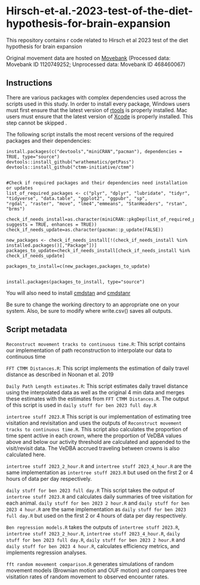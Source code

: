 # Hirsch-et-al.-2023-test-of-the-diet-hypothesis-for-brain-expansion
This repository contains r code related to Hirsch et al 2023 test of the diet hypothesis for brain expansion

Original movement data are hosted on [Movebank](https://www.movebank.org/) (Processed data: Movebank ID 1120749252; Unprocessed data: Movebank ID 468460067)
 
 ## Instructions
There are various packages with complex dependencies used across the scripts used in this study. In order to install every package, Windows users must first ensure that the latest version of [rtools](https://cran.r-project.org/bin/windows/Rtools/) is properly installed. Mac users must ensure that the latest version of [Xcode](https://developer.apple.com/xcode/) is properly installed.  This step cannot be skipped .

The following script installs the most recent versions of the required packages and their dependencies:

```
install.packages(c("devtools","miniCRAN","pacman"), dependencies = TRUE, type="source") 
devtools::install_github("wrathematics/getPass")
devtools::install_github("ctmm-initiative/ctmm")


#Check if required packages and their dependencies need installation or updates
list_of_required_packages <- c("plyr", "dplyr", "lubridate", "tidyr", "tidyverse", "data.table", "ggplot2", "ggpubr", "sp", 
"rgdal", "raster", "move", "lme4","emmeans", "StanHeaders", "rstan", "brms")

check_if_needs_install=as.character(miniCRAN::pkgDep(list_of_required_packages, suggests = TRUE, enhances = TRUE))
check_if_needs_update=as.character(pacman::p_update(FALSE))

new_packages <- check_if_needs_install[!(check_if_needs_install %in% installed.packages()[,"Package"])]
packages_to_update=check_if_needs_install[check_if_needs_install %in% check_if_needs_update]

packages_to_install=c(new_packages,packages_to_update)


install.packages(packages_to_install, type="source")
```

You will also need to install [cmdstan](https://mc-stan.org/docs/2_25/cmdstan-guide/cmdstan-installation.html) and [cmdstanr](https://mc-stan.org/cmdstanr/)


          
Be sure to change the working directory to an appropriate one on your system. Also, be sure to modify where write.csv() saves all outputs. 

## Script metadata

```Reconstruct movement tracks to continuous time.R```: This script contains our implementation of path reconstruction to interpolate our data to continuous time

```FFT CTMM Distances.R```: This script implements the estimation of daily travel distance as described in Noonan et al. 2019

```Daily Path Length estimates.R```: This script estimates daily travel distance using the interpolated data as well as the original 4 min data and merges these estimates with the estimates from  ```FFT CTMM Distances.R```. The output of this script is used in ```daily stuff for ben 2023 full day.R```

```intertree stuff 2023.R``` This script is our implementation of estimating tree visitation and revisitation and uses the outputs of  ```Reconstruct movement tracks to continuous time.R```. This script also calculates the proportion of time spent active in each crown, where the proportion of VeDBA values above and below our activity threshold are calculated and appended to the visit/revisit data. The VeDBA accrued traveling between crowns is also calculated here.

```intertree stuff 2023_2_hour.R``` and ```intertree stuff 2023_4_hour.R``` are the same implementation as ```intertree stuff 2023.R``` but used on the first 2 or 4 hours of data per day respectively.

```daily stuff for ben 2023 full day.R``` This script takes the output of ```intertree stuff 2023.R``` and calculates daily summaries of tree visitation for each animal.
```daily stuff for ben 2023 2 hour.R``` and ```daily stuff for ben 2023 4 hour.R``` are the same implementation as ```daily stuff for ben 2023 full day.R``` but used on the first 2 or 4 hours of data per day respectively.

```Ben regression models.R``` takes the outputs of ```intertree stuff 2023.R```, ```intertree stuff 2023_2_hour.R```, ```intertree stuff 2023_4_hour.R```, ```daily stuff for ben 2023 full day.R```, ```daily stuff for ben 2023 2 hour.R``` and ```daily stuff for ben 2023 4 hour.R```, calculates efficiency metrics, and implements regression analyses.

```fft random movement comparison.R``` generates simulations of random movement models (Brownian motion and OUF motion) and compares tree visitation rates of random movement to observed encounter rates. 


